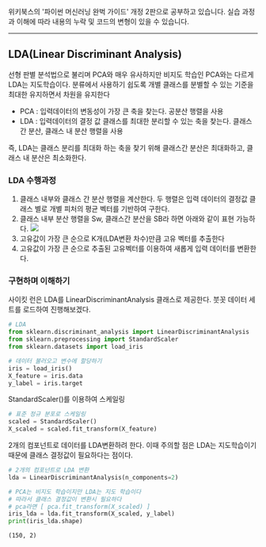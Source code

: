 위키북스의 '파이썬 머신러닝 완벅 가이드' 개정 2판으로 공부하고 있습니다. 실습 과정과 이해에 따라 내용의 누락 및 코드의 변형이 있을 수 있습니다.

----

## LDA(Linear Discriminant Analysis)
선형 판별 분석법으로 불리며 PCA와 매우 유사하지만 비지도 학습인 PCA와는 다르게 LDA는 지도학습이다. 분류에서 사용하기 쉽도록 개별 클래스를 분별할 수 있는 기준을 최대한 유지하면서 차원을 유지한다
- PCA : 입력데이터의 변동성이 가장 큰 축을 찾는다. 공분산 행렬을 사용
- LDA : 입력데이터의 결정 값 클래스를 최대한 분리할 수 있는 축을 찾는다. 클래스 간 분산, 클래스 내 분산 행렬을 사용

즉, LDA는 클래스 분리를 최대화 하는 축을 찾기 위해 클래스간 분산은 최대화하고, 클래스 내 분산은 최소화한다.

### LDA 수행과정
1. 클래스 내부와 클래스 간 분산 행렬을 계산한다. 두 행렬은 입력 데이터의 결정값 클래스 별로 개별 피처의 평균 벡터를 기반하여 구한다.
2. 클래스 내부 분산 행렬을 Sw, 클래스간 분산을 SB라 하면 아래와 같이 표현 가능하다.
![](https://velog.velcdn.com/images/cyhse7/post/ecd5a890-ca50-4dea-bb21-12ede1e86a69/image.png)
3. 고유값이 가장 큰 순으로 K개(LDA변환 차수)만큼 고유 벡터를 추출한다
4. 고유값이 가장 큰 순으로 추출된 고유벡터를 이용하여 새롭게 입력 데이터를 변환한다.

### 구현하며 이해하기
사이킷 런은 LDA를 LinearDiscriminantAnalysis 클래스로 제공한다. 붓꼿 데이터 세트를 로드하여 진행해보겠다.
```python
# LDA
from sklearn.discriminant_analysis import LinearDiscriminantAnalysis
from sklearn.preprocessing import StandardScaler
from sklearn.datasets import load_iris

# 데이터 불러오고 변수에 할당하기
iris = load_iris()
X_feature = iris.data
y_label = iris.target
```
StandardScaler()를 이용하여 스케일링
```python
# 표준 정규 분포로 스케일링
scaled = StandardScaler()
X_scaled = scaled.fit_transform(X_feature)
```
2개의 컴포넌트로 데이터를 LDA변환하려 한다. 이때 주의할 점은 LDA는 지도학습이기 때문에 클래스 결정값이 필요하다는 점이다.
```python
# 2개의 컴포넌트로 LDA 변환
lda = LinearDiscriminantAnalysis(n_components=2)

# PCA는 비지도 학습이지만 LDA는 지도 학습이다
# 따라서 클래스 결정값이 변환시 필요하다
# pca라면 [ pca.fit_transform(X_scaled) ]
iris_lda = lda.fit_transform(X_scaled, y_label)
print(iris_lda.shape)
```
```
(150, 2)
```

